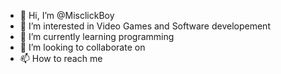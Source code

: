 - 👋 Hi, I’m @MisclickBoy
- 👀 I’m interested in Video Games and Software developement
- 🌱 I’m currently learning programming
- 💞️ I’m looking to collaborate on
- 📫 How to reach me 

<!---
MisclickBoy/MisclickBoy is a ✨ special ✨ repository because its `README.md` (this file) appears on your GitHub profile.
You can click the Preview link to take a look at your changes.
--->
